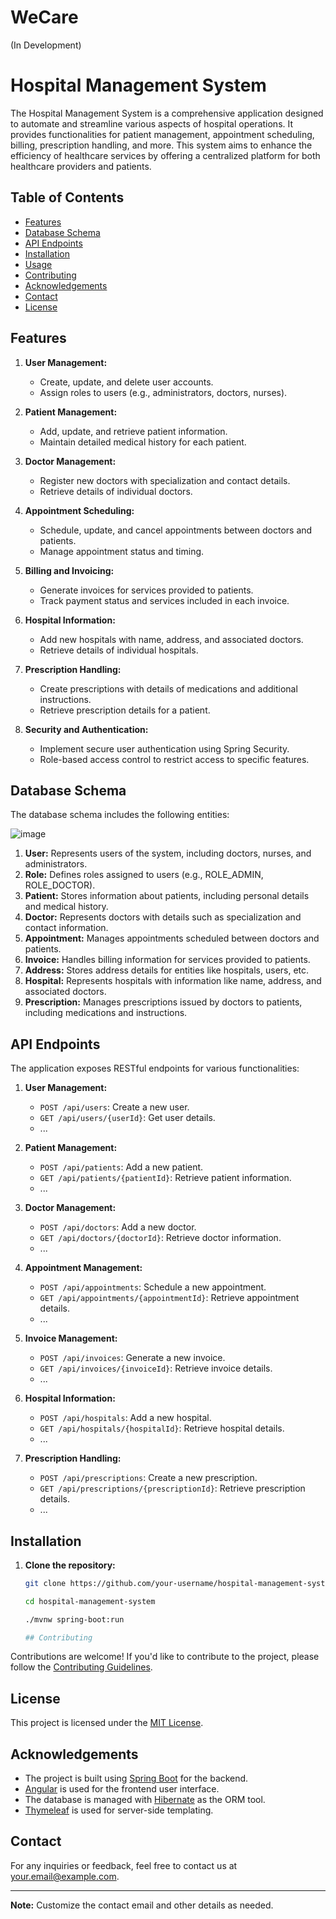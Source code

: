 # WeCare
(In Development)
# Hospital Management System

The Hospital Management System is a comprehensive application designed to automate and streamline various aspects of hospital operations. It provides functionalities for patient management, appointment scheduling, billing, prescription handling, and more. This system aims to enhance the efficiency of healthcare services by offering a centralized platform for both healthcare providers and patients.

## Table of Contents

- [Features](#features)
- [Database Schema](#database-schema)
- [API Endpoints](#api-endpoints)
- [Installation](#installation)
- [Usage](#usage)
- [Contributing](#contributing)
- [Acknowledgements](#Acknowledgements)
- [Contact](#Contact)
- [License](#license)

## Features

1. **User Management:**
   - Create, update, and delete user accounts.
   - Assign roles to users (e.g., administrators, doctors, nurses).

2. **Patient Management:**
   - Add, update, and retrieve patient information.
   - Maintain detailed medical history for each patient.

3. **Doctor Management:**
   - Register new doctors with specialization and contact details.
   - Retrieve details of individual doctors.

4. **Appointment Scheduling:**
   - Schedule, update, and cancel appointments between doctors and patients.
   - Manage appointment status and timing.

5. **Billing and Invoicing:**
   - Generate invoices for services provided to patients.
   - Track payment status and services included in each invoice.

6. **Hospital Information:**
   - Add new hospitals with name, address, and associated doctors.
   - Retrieve details of individual hospitals.

7. **Prescription Handling:**
   - Create prescriptions with details of medications and additional instructions.
   - Retrieve prescription details for a patient.

8. **Security and Authentication:**
   - Implement secure user authentication using Spring Security.
   - Role-based access control to restrict access to specific features.

## Database Schema

The database schema includes the following entities:

![image](https://github.com/Guyvinay/WeCare/assets/119345842/83cb753a-ccfc-4d74-bf0b-0a072239ab24)


1. **User:** Represents users of the system, including doctors, nurses, and administrators.
2. **Role:** Defines roles assigned to users (e.g., ROLE_ADMIN, ROLE_DOCTOR).
3. **Patient:** Stores information about patients, including personal details and medical history.
4. **Doctor:** Represents doctors with details such as specialization and contact information.
5. **Appointment:** Manages appointments scheduled between doctors and patients.
6. **Invoice:** Handles billing information for services provided to patients.
7. **Address:** Stores address details for entities like hospitals, users, etc.
8. **Hospital:** Represents hospitals with information like name, address, and associated doctors.
9. **Prescription:** Manages prescriptions issued by doctors to patients, including medications and instructions.

## API Endpoints

The application exposes RESTful endpoints for various functionalities:

1. **User Management:**
   - `POST /api/users`: Create a new user.
   - `GET /api/users/{userId}`: Get user details.
   - ...

2. **Patient Management:**
   - `POST /api/patients`: Add a new patient.
   - `GET /api/patients/{patientId}`: Retrieve patient information.
   - ...

3. **Doctor Management:**
   - `POST /api/doctors`: Add a new doctor.
   - `GET /api/doctors/{doctorId}`: Retrieve doctor information.
   - ...

4. **Appointment Management:**
   - `POST /api/appointments`: Schedule a new appointment.
   - `GET /api/appointments/{appointmentId}`: Retrieve appointment details.
   - ...

5. **Invoice Management:**
   - `POST /api/invoices`: Generate a new invoice.
   - `GET /api/invoices/{invoiceId}`: Retrieve invoice details.
   - ...

6. **Hospital Information:**
   - `POST /api/hospitals`: Add a new hospital.
   - `GET /api/hospitals/{hospitalId}`: Retrieve hospital details.
   - ...

7. **Prescription Handling:**
   - `POST /api/prescriptions`: Create a new prescription.
   - `GET /api/prescriptions/{prescriptionId}`: Retrieve prescription details.
   - ...

## Installation

1. **Clone the repository:**

   ```bash
   git clone https://github.com/your-username/hospital-management-system.git

   cd hospital-management-system

   ./mvnw spring-boot:run

   ## Contributing

Contributions are welcome! If you'd like to contribute to the project, please follow the [Contributing Guidelines](CONTRIBUTING.md).

## License

This project is licensed under the [MIT License](LICENSE).

## Acknowledgements

- The project is built using [Spring Boot](https://spring.io/projects/spring-boot) for the backend.
- [Angular](https://angular.io/) is used for the frontend user interface.
- The database is managed with [Hibernate](https://hibernate.org/) as the ORM tool.
- [Thymeleaf](https://www.thymeleaf.org/) is used for server-side templating.

## Contact

For any inquiries or feedback, feel free to contact us at [your.email@example.com](mailto:your.email@example.com).

---

**Note:** Customize the contact email and other details as needed.


